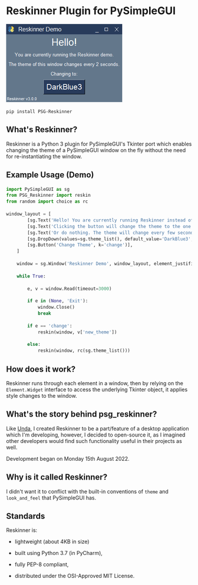 # Reskinner Plugin for PySimpleGUI

![Demo GIF](https://github.com/definite-d/psg_reskinner/blob/dev/res/demo.gif)

````text
pip install PSG-Reskinner
````

## What's Reskinner?
Reskinner is a Python 3 plugin for PySimpleGUI's Tkinter port which enables changing the theme of a PySimpleGUI window on the fly without the need for re-instantiating the window.

## Example Usage (Demo)

```python
import PySimpleGUI as sg
from PSG_Reskinner import reskin
from random import choice as rc

window_layout = [
        [sg.Text('Hello! You are currently running Reskinner instead of importing it.')],
        [sg.Text('Clicking the button will change the theme to the one specified.')],
        [sg.Text('Or do nothing. The theme will change every few seconds')],
        [sg.DropDown(values=sg.theme_list(), default_value='DarkBlue3', k='new_theme')],
        [sg.Button('Change Theme', k='change')],
    ]

    window = sg.Window('Reskinner Demo', window_layout, element_justification='center')

    while True:

        e, v = window.Read(timeout=3000)

        if e in (None, 'Exit'):
            window.Close()
            break

        if e == 'change':
            reskin(window, v['new_theme'])

        else:
            reskin(window, rc(sg.theme_list()))
```

## How does it work?

Reskinner runs through each element in a window, then by relying on the `Element.Widget` interface to access the underlying Tkinter object, it applies style changes to the window.

## What's the story behind psg_reskinner?
Like [Unda](https://github.com/definite-d/unda), I created Reskinner to be a part/feature of a desktop application which I'm developing, however, I decided to open-source it, as I imagined other developers would find such functionality useful in their projects as well.

Development began on Monday 15th August 2022.

## Why is it called Reskinner?
I didn't want it to conflict with the built-in conventions of `theme` and `look_and_feel` that PySimpleGUI has.

## Standards
Reskinner is:

 * lightweight (about 4KB in size)

 * built using Python 3.7 (in PyCharm),

 * fully PEP-8 compliant,

 * distributed under the OSI-Approved MIT License.

